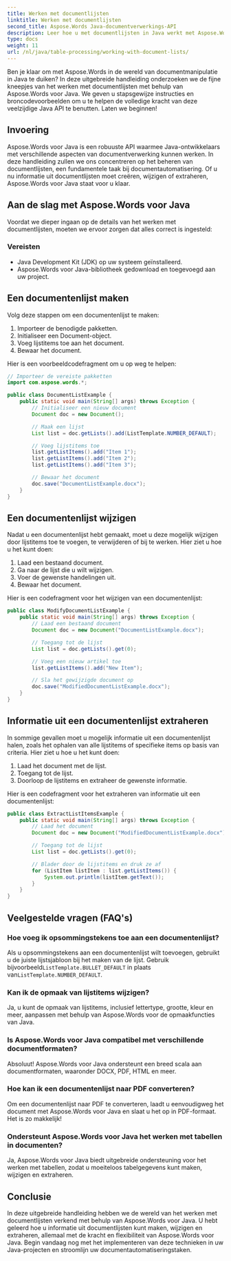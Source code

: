 ```yaml
---
title: Werken met documentlijsten
linktitle: Werken met documentlijsten
second_title: Aspose.Words Java-documentverwerkings-API
description: Leer hoe u met documentlijsten in Java werkt met Aspose.Words voor Java. Deze stapsgewijze handleiding bevat broncodevoorbeelden voor efficiënte documentmanipulatie.
type: docs
weight: 11
url: /nl/java/table-processing/working-with-document-lists/
---
```


Ben je klaar om met Aspose.Words in de wereld van documentmanipulatie in Java te duiken? In deze uitgebreide handleiding onderzoeken we de fijne kneepjes van het werken met documentlijsten met behulp van Aspose.Words voor Java. We geven u stapsgewijze instructies en broncodevoorbeelden om u te helpen de volledige kracht van deze veelzijdige Java API te benutten. Laten we beginnen!

## Invoering

Aspose.Words voor Java is een robuuste API waarmee Java-ontwikkelaars met verschillende aspecten van documentverwerking kunnen werken. In deze handleiding zullen we ons concentreren op het beheren van documentlijsten, een fundamentele taak bij documentautomatisering. Of u nu informatie uit documentlijsten moet creëren, wijzigen of extraheren, Aspose.Words voor Java staat voor u klaar.

## Aan de slag met Aspose.Words voor Java

Voordat we dieper ingaan op de details van het werken met documentlijsten, moeten we ervoor zorgen dat alles correct is ingesteld:

### Vereisten

- Java Development Kit (JDK) op uw systeem geïnstalleerd.
- Aspose.Words voor Java-bibliotheek gedownload en toegevoegd aan uw project.

## Een documentenlijst maken

Volg deze stappen om een documentenlijst te maken:

1. Importeer de benodigde pakketten.
2. Initialiseer een Document-object.
3. Voeg lijstitems toe aan het document.
4. Bewaar het document.

Hier is een voorbeeldcodefragment om u op weg te helpen:

```java
// Importeer de vereiste pakketten
import com.aspose.words.*;

public class DocumentListExample {
    public static void main(String[] args) throws Exception {
        // Initialiseer een nieuw document
        Document doc = new Document();

        // Maak een lijst
        List list = doc.getLists().add(ListTemplate.NUMBER_DEFAULT);

        // Voeg lijstitems toe
        list.getListItems().add("Item 1");
        list.getListItems().add("Item 2");
        list.getListItems().add("Item 3");

        // Bewaar het document
        doc.save("DocumentListExample.docx");
    }
}
```

## Een documentenlijst wijzigen

Nadat u een documentenlijst hebt gemaakt, moet u deze mogelijk wijzigen door lijstitems toe te voegen, te verwijderen of bij te werken. Hier ziet u hoe u het kunt doen:

1. Laad een bestaand document.
2. Ga naar de lijst die u wilt wijzigen.
3. Voer de gewenste handelingen uit.
4. Bewaar het document.

Hier is een codefragment voor het wijzigen van een documentenlijst:

```java
public class ModifyDocumentListExample {
    public static void main(String[] args) throws Exception {
        // Laad een bestaand document
        Document doc = new Document("DocumentListExample.docx");

        // Toegang tot de lijst
        List list = doc.getLists().get(0);

        // Voeg een nieuw artikel toe
        list.getListItems().add("New Item");

        // Sla het gewijzigde document op
        doc.save("ModifiedDocumentListExample.docx");
    }
}
```

## Informatie uit een documentenlijst extraheren

In sommige gevallen moet u mogelijk informatie uit een documentenlijst halen, zoals het ophalen van alle lijstitems of specifieke items op basis van criteria. Hier ziet u hoe u het kunt doen:

1. Laad het document met de lijst.
2. Toegang tot de lijst.
3. Doorloop de lijstitems en extraheer de gewenste informatie.

Hier is een codefragment voor het extraheren van informatie uit een documentenlijst:

```java
public class ExtractListItemsExample {
    public static void main(String[] args) throws Exception {
        // Laad het document
        Document doc = new Document("ModifiedDocumentListExample.docx");

        // Toegang tot de lijst
        List list = doc.getLists().get(0);

        // Blader door de lijstitems en druk ze af
        for (ListItem listItem : list.getListItems()) {
            System.out.println(listItem.getText());
        }
    }
}
```

## Veelgestelde vragen (FAQ's)

### Hoe voeg ik opsommingstekens toe aan een documentenlijst?
 Als u opsommingstekens aan een documentenlijst wilt toevoegen, gebruikt u de juiste lijstsjabloon bij het maken van de lijst. Gebruik bijvoorbeeld`ListTemplate.BULLET_DEFAULT` in plaats van`ListTemplate.NUMBER_DEFAULT`.

### Kan ik de opmaak van lijstitems wijzigen?
Ja, u kunt de opmaak van lijstitems, inclusief lettertype, grootte, kleur en meer, aanpassen met behulp van Aspose.Words voor de opmaakfuncties van Java.

### Is Aspose.Words voor Java compatibel met verschillende documentformaten?
Absoluut! Aspose.Words voor Java ondersteunt een breed scala aan documentformaten, waaronder DOCX, PDF, HTML en meer.

### Hoe kan ik een documentenlijst naar PDF converteren?
Om een documentenlijst naar PDF te converteren, laadt u eenvoudigweg het document met Aspose.Words voor Java en slaat u het op in PDF-formaat. Het is zo makkelijk!

### Ondersteunt Aspose.Words voor Java het werken met tabellen in documenten?
Ja, Aspose.Words voor Java biedt uitgebreide ondersteuning voor het werken met tabellen, zodat u moeiteloos tabelgegevens kunt maken, wijzigen en extraheren.

## Conclusie

In deze uitgebreide handleiding hebben we de wereld van het werken met documentlijsten verkend met behulp van Aspose.Words voor Java. U hebt geleerd hoe u informatie uit documentlijsten kunt maken, wijzigen en extraheren, allemaal met de kracht en flexibiliteit van Aspose.Words voor Java. Begin vandaag nog met het implementeren van deze technieken in uw Java-projecten en stroomlijn uw documentautomatiseringstaken.